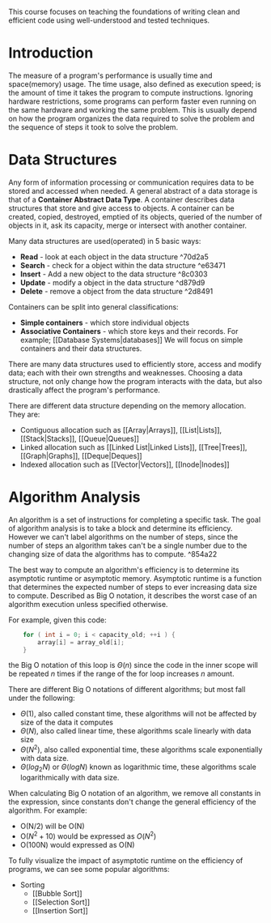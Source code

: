This course focuses on teaching the foundations of writing clean and efficient code using well-understood and tested techniques.

# Introduction
The measure of a program's performance is usually time and space(memory) usage. The time usage, also defined as execution speed; is the amount of time it takes the program to compute instructions. Ignoring hardware restrictions, some programs can perform faster even running on the same hardware and working the same problem. This is usually depend on how the program organizes the data required to solve the problem and the sequence of steps it took to solve the problem.
# Data Structures
Any form of information processing or communication requires data to be stored and accessed when needed. A general abstract of a data storage is that of a **Container Abstract Data Type**. A container describes data structures that store and give access to objects. A container can be created, copied, destroyed, emptied of its objects, queried of the number of objects in it, ask its capacity, merge or intersect with another container.

Many data structures are used(operated) in 5 basic ways:
- **Read** - look at each object in the data structure ^70d2a5
- **Search** - check for a object within the data structure ^e63471
- **Insert** - Add a new object to the data structure ^8c0303
- **Update** - modify a object in the data structure ^d879d9
- **Delete** - remove a object from the data structure ^2d8491

Containers can be split into general classifications:
- **Simple containers** - which store individual objects
- **Associative Containers** - which store keys and their records. For example; [[Database Systems|databases]] 
We will focus on simple containers and their data structures.

There are many data structures used to efficiently store, access and modify data; each with their own strengths and weaknesses. Choosing a data structure, not only change how the program interacts with the data, but also drastically affect the program's performance.

There are different data structure depending on the memory allocation. They are:
- Contiguous allocation such as [[Array|Arrays]], [[List|Lists]], [[Stack|Stacks]], [[Queue|Queues]] 
- Linked allocation such as [[Linked List|Linked Lists]], [[Tree|Trees]], [[Graph|Graphs]], [[Deque|Deques]] 
- Indexed allocation such as [[Vector|Vectors]], [[Inode|Inodes]] 
# Algorithm Analysis
An algorithm is a set of instructions for completing a specific task. The goal of algorithm analysis is to take a block and determine its efficiency. However we can't label algorithms on the number of steps, since the number of steps an algorithm takes can't be a single number due to the changing size of data the algorithms has to compute. ^854a22

The best way to compute an algorithm's efficiency is to determine its asymptotic runtime or asymptotic memory. Asymptotic runtime is a function that determines the expected number of steps to ever increasing data size to compute. Described as Big O notation, it describes the worst case of an algorithm execution unless specified otherwise. 

For example, given this code:
```C++
	for ( int i = 0; i < capacity_old; ++i ) {
		array[i] = array_old[i];
	}
```
the Big O notation of this loop is $\Theta(n)$ since the code in the inner scope will be repeated *n* times if the range of the for loop increases *n* amount.

There are different Big O notations of different algorithms; but most fall under the following:
- $\Theta(1)$, also called constant time, these algorithms will not be affected by size of the data it computes
- $\Theta(N)$, also called linear time, these algorithms scale linearly with data size
- $\Theta(N^2)$, also called exponential time, these algorithms scale exponentially with data size.
- $\Theta(log_{2}N)$ or $\Theta(logN)$ known as logarithmic time, these algorithms scale logarithmically with data size.

When calculating Big O notation of an algorithm, we remove all constants in the expression, since constants don't change the general efficiency of the algorithm.
For example:
- O(N/2) will be O(N)
- O($N^2 + 10$) would be expressed as $O(N^2)$
- O(100N) would expressed as O(N)

To fully visualize the impact of asymptotic runtime on the efficiency of programs, we can see some popular algorithms:
- Sorting
	- [[Bubble Sort]]
	- [[Selection Sort]]
	- [[Insertion Sort]]